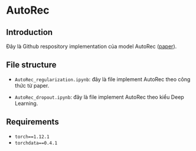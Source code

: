 # AutoRec

## Introduction

Đây là Github respository implementation của model AutoRec ([paper](https://arxiv.org/abs/2007.07224)).

## File structure

- `AutoRec_regularization.ipynb`: đây là file implement AutoRec theo công thức từ paper.

- `AutoRec_dropout.ipynb`: đây là file implement AutoRec theo kiểu Deep Learning.

## Requirements

- `torch==1.12.1`
- `torchdata==0.4.1`